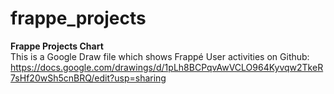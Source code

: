 # frappe_projects
<b>Frappe Projects Chart</b><br>
This is a Google Draw file which shows Frappé User activities on Github:
https://docs.google.com/drawings/d/1pLh8BCPqvAwVCLO964Kyvqw2TkeR7sHf20wSh5cnBRQ/edit?usp=sharing
